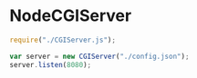 NodeCGIServer
=============

```javascript
require("./CGIServer.js");

var server = new CGIServer("./config.json");
server.listen(8080);
```